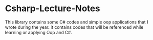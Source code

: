 # Csharp-Lecture-Notes
This library contains some C# codes and simple oop applications that I wrote during the year. It contains codes that will be referenced while learning or applying Oop and C#.
